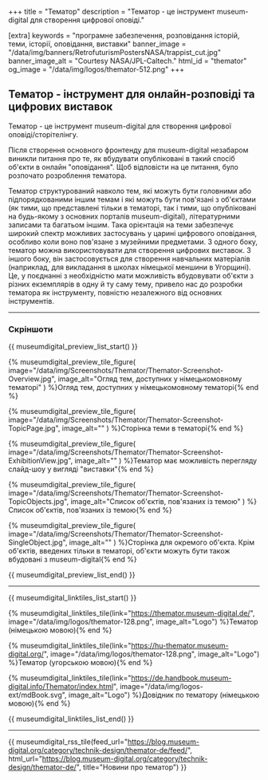 +++
title = "Тематор"
description = "Тематор - це інструмент museum-digital для створення цифрової оповіді."

[extra]
keywords = "програмне забезпечення, розповідання історій, теми, історії, оповідання, виставки"
banner_image = "/data/img/banners/RetrofuturismPostersNASA/trappist_cut.jpg"
banner_image_alt = "Courtesy NASA/JPL-Caltech."
html_id = "themator"
og_image = "/data/img/logos/themator-512.png"
+++

## Тематор - інструмент для онлайн-розповіді та цифрових виставок

Тематор - це інструмент museum-digital для створення цифрової оповіді/сторітелінгу.

Після створення основного фронтенду для museum-digital незабаром виникли питання про те, як вбудувати опубліковані в такий спосіб об'єкти в онлайн "оповідання". Щоб відповісти на це питання, було розпочато розроблення тематора.

Тематор структурований навколо тем, які можуть бути головними або підпорядкованими іншим темам і які можуть бути пов'язані з об'єктами (як тими, що представлені тільки в тематорі, так і тими, що опубліковані на будь-якому з основних порталів museum-digital), літературними записами та багатьом іншим. Така орієнтація на теми забезпечує широкий спектр можливих застосувань у царині цифрового оповідання, особливо коли воно пов'язане з музейними предметами. З одного боку, тематор можна використовувати для створення цифрових виставок. З іншого боку, він застосовується для створення навчальних матеріалів (наприклад, для викладання в школах німецької меншини в Угорщині). Це, у поєднанні з необхідністю мати можливість вбудовувати об'єкти з різних екземплярів в одну й ту саму тему, привело нас до розробки тематора як інструменту, повністю незалежного від основних інструментів.

----

### Скріншоти

{{ museumdigital_preview_list_start() }}

{% museumdigital_preview_tile_figure(
    image="/data/img/Screenshots/Themator/Themator-Screenshot-Overview.jpg",
    image_alt="Огляд тем, доступних у німецькомовному тематорі"
    ) %}Огляд тем, доступних у німецькомовному тематорі{% end %}

{% museumdigital_preview_tile_figure(
    image="/data/img/Screenshots/Themator/Themator-Screenshot-TopicPage.jpg",
    image_alt=""
    ) %}Сторінка теми в тематорі{% end %}

{% museumdigital_preview_tile_figure(
    image="/data/img/Screenshots/Themator/Themator-Screenshot-ExhibitionView.jpg",
    image_alt=""
    ) %}Тематор має можливість перегляду слайд-шоу у вигляді "виставки"{% end %}

{% museumdigital_preview_tile_figure(
    image="/data/img/Screenshots/Themator/Themator-Screenshot-TopicObjects.jpg",
    image_alt="Список об'єктів, пов'язаних із темою"
    ) %}Список об'єктів, пов'язаних із темою{% end %}

{% museumdigital_preview_tile_figure(
    image="/data/img/Screenshots/Themator/Themator-Screenshot-SingleObject.jpg",
    image_alt=""
    ) %}Сторінка для окремого об'єкта. Крім об'єктів, введених тільки в тематорі, об'єкти можуть бути також вбудовані з museum-digital{% end %}

{{ museumdigital_preview_list_end() }}

----

{{ museumdigital_linktiles_list_start() }}

{% museumdigital_linktiles_tile(link="https://themator.museum-digital.de/",
    image="/data/img/logos/themator-128.png",
    image_alt="Logo") %}Тематор (німецькою мовою){% end %}

{% museumdigital_linktiles_tile(link="https://hu-themator.museum-digital.org/",
    image="/data/img/logos/themator-128.png",
    image_alt="Logo") %}Тематор (угорською мовою){% end %}

{% museumdigital_linktiles_tile(link="https://de.handbook.museum-digital.info/Themator/index.html",
    image="/data/img/logos-ext/mdBook.svg",
    image_alt="Logo") %}Довідник по тематору (німецькою мовою){% end %}

{{ museumdigital_linktiles_list_end() }}

----

{{ museumdigital_rss_tile(feed_url="https://blog.museum-digital.org/category/technik-design/themator-de/feed/",
    html_url="https://blog.museum-digital.org/category/technik-design/themator-de/",
    title="Новини про тематор") }}
